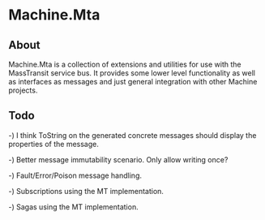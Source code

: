 Machine.Mta
======================================================================

About
-----------

Machine.Mta is a collection of extensions and utilities for use with
the MassTransit service bus. It provides some lower level functionality
as well as interfaces as messages and just general integration with
other Machine projects.

Todo
-----------

-) I think ToString on the generated concrete messages should display
the properties of the message.

-) Better message immutability scenario. Only allow writing once?

-) Fault/Error/Poison message handling.

-) Subscriptions using the MT implementation.

-) Sagas using the MT implementation.